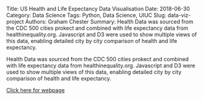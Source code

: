 Title: US Health and Life Expectancy Data Visualisation
Date: 2018-06-30
Category: Data Science
Tags: Python, Data Science, UIUC
Slug: data-viz-project
Authors: Graham Chester
Summary: Health Data was sourced from the CDC 500 cities prokect and combined with life expectancy data from healthinequality.org. Javascript and D3 were used to show multiple views of this data, enabling detailed city by city comparison of health and life expectancy.

Health Data was sourced from the CDC 500 cities prokect and combined with life expectancy data from healthinequality.org. Javascript and D3 were used to show multiple views of this data, enabling detailed city by city comparison of health and life expectancy.

[Click here for webpage](https://gchester.com/viz/)

